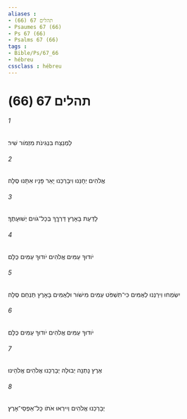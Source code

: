 ```yaml
---
aliases : 
- תהלים 67 (66)
- Psaumes 67 (66)
- Ps 67 (66)
- Psalms 67 (66)
tags : 
- Bible/Ps/67_66
- hébreu
cssclass : hébreu
---
```


# תהלים 67 (66)

###### 1
לַמְנַצֵּח בִּנְגִינֹת מִזְמֹור שִׁיר׃
###### 2
אֱלֹהִים יְחָנֵּנוּ וִיבָרְכֵנוּ יָאֵר פָּנָיו אִתָּנוּ סֶלָה׃
###### 3
לָדַעַת בָּאָרֶץ דַּרְךֶּךָ בְּכָל־גֹּויִם יְשׁוּעָתֶךָ׃
###### 4
יֹודוּךָ עַמִּים אֱלֹהִים יֹודוּךָ עַמִּים כֻּלָּם׃
###### 5
יִשְׂמְחוּ וִירַנְּנוּ לְאֻמִּים כִּי־תִשְׁפֹּט עַמִּים מִישֹׁור וּלְאֻמִּים בָּאָרֶץ תַּנְחֵם סֶלָה׃
###### 6
יֹודוּךָ עַמִּים אֱלֹהִים יֹודוּךָ עַמִּים כֻּלָּם׃
###### 7
אֶרֶץ נָתְנָה יְבוּלָהּ יְבָרְכֵנוּ אֱלֹהִים אֱלֹהֵינוּ׃
###### 8
יְבָרְכֵנוּ אֱלֹהִים וְיִירְאוּ אֹתֹו כָּל־אַפְסֵי־אָרֶץ׃

